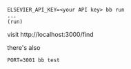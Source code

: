     ELSEVIER_API_KEY=<your API key> bb run 
    ...
    (run)

visit http://localhost:3000/find 

there's also 

    PORT=3001 bb test
